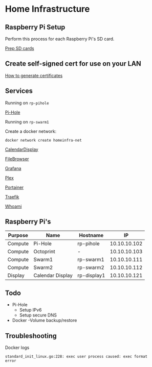 # Home Infrastructure


## Raspberry Pi Setup

Perform this process for each Raspberry Pi's SD card.

[Prep SD cards](/docs/prep-sd-cards.md)


## Create self-signed cert for use on your LAN

[How to generate certificates](/docs/certs.md)


## Services

Running on `rp-pihole`

[Pi-Hole](/pi-hole/README.md)

Running on `rp-swarm1`

Create a docker network:

```
docker network create homeinfra-net
```

[CalendarDisplay](/calendardisplay/README.md)

[FileBrowser](/filebrowser/README.md)

[Grafana](/grafana/README.md)

[Plex](/plex/README.md)

[Portainer](/portainer/README.md)

[Traefik](/traefik/README.md)

[Whoami](/whoami/README.md)


## Raspberry Pi's

| Purpose | Name | Hostname | IP |
|-|-|-|-|
| Compute | Pi-Hole | rp-pihole | 10.10.10.102 |
| Compute | Octoprint | - | 10.10.10.103 |
| Compute | Swarm1 | rp-swarm1 | 10.10.10.111 |
| Compute | Swarm2 | rp-swarm2 | 10.10.10.112 |
| Display | Calendar Display | rp-display1 | 10.10.10.121 |


## Todo

- Pi-Hole
    - Setup IPv6
    - Setup secure DNS
- Docker
    -Volume backup/restore


## Troubleshooting

Docker logs

```
standard_init_linux.go:228: exec user process caused: exec format error
```